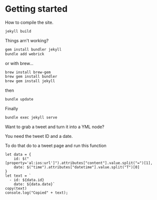 # Getting started

How to compile the site.

```bash
jekyll build
```

Things arn't working?

```bash
gem install bundler jekyll
bundle add webrick
```

or with brew...

```bash
brew install brew-gem
brew gem install bundler
brew gem install jekyll
```

then

```bash
bundle update
```

Finally

```bash
bundle exec jekyll serve
```


Want to grab a tweet and turn it into a YML node?

You need the tweet ID and a date.

To do that do to a tweet page and run this function

```
let data = {
    id: $("[property='al:ios:url']").attributes["content"].value.split("=")[1],
    date: $("time").attributes["datetime"].value.split("T")[0]
}
let text = `
  - id: ${data.id}
    date: ${data.date}`
copy(text)
console.log("Copied" + text);
```